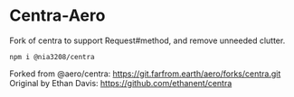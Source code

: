 # Centra-Aero

Fork of centra to support Request#method, and remove unneeded clutter.

`npm i @nia3208/centra`

Forked from @aero/centra: <https://git.farfrom.earth/aero/forks/centra.git>
Original by Ethan Davis: <https://github.com/ethanent/centra>
